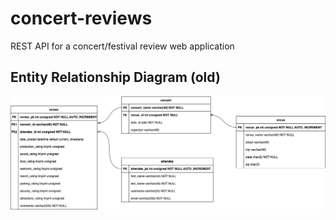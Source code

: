 # concert-reviews
REST API for a concert/festival review web application

## Entity Relationship Diagram (old)

![alt text](https://github.com/DukesGuy/concert-reviews/blob/main/ConcertReview-ERDiagram.png?raw=true)
